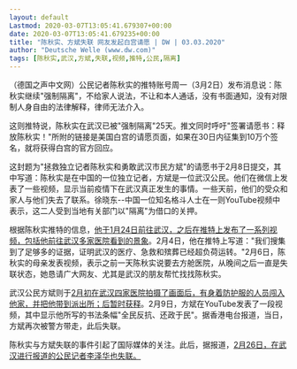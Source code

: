 ```yaml
---
layout: default
Lastmod: 2020-03-07T13:05:41.679307+00:00
date: 2020-03-07T13:05:41.679235+00:00
title: "陈秋实、方斌失联 网友发起白宫请愿 | DW | 03.03.2020"
author: "Deutsche Welle (www.dw.com)"
tags: [陈秋实,武汉,方斌,失联,视频,推特,公民,隔离]
---
```


（德国之声中文网）公民记者陈秋实的推特账号周一（3月2日）发布消息说：陈秋实继续"强制隔离"，不给家人说法，不让和本人通话，没有书面通知，没有对限制人身自由的法律解释，律师无法介入。

这则推特说，陈秋实在武汉已被"强制隔离"25天。推文同时呼吁"签署请愿书：释放陈秋实！"所附的链接是美国白宫的请愿页面，如果在30日内征集到10万个签名，就将获得白宫的官方回应。

这封题为"拯救独立记者陈秋实和勇敢武汉市民方斌"的请愿书于2月8日提交，其中写道：陈秋实是在中国的一位独立记者，方斌是一位武汉公民。他们在微信上发表了一些视频，显示当前疫情下在武汉真正发生的事情。一些天前，他们的受众和家人与他们失去了联系。徐晓东--中国一位知名格斗人士在一则YouTube视频中表示，这二人受到当地有关部门以"隔离"为借口的关押。

根据陈秋实推特的信息，[他于1月24日前往武汉，之后在推特上发布了一系列视频，包括他前往武汉多家医院看到的景象](/zh/专访陈秋实恐惧-悲伤-无奈-牵挂/a-52213120)。2月4日，他在推特上写道："我们搜集到了足够多的证据，证明武汉的医疗、急救和殡葬已经超负荷运转。"2月6日，陈秋实的母亲发表视频，表示之前一天陈秋实说要去方舱医院，从晚间之后一直是失联状态，她恳请广大网友、尤其是武汉的朋友帮忙找找陈秋实。

武汉公民方斌则于[2月初在武汉四家医院拍摄了画面后，有身着防护服的人员闯入他家，并把他带到派出所；后暂时获释](/zh/武汉市民方斌拍医院视频-警察找上门/a-52276144)。2月9日，方斌在YouTube发表了一段视频，其中显示他所写的书法条幅"全民反抗、还政于民"。据香港电台报道，当日，方斌再次被警方带走，此后失联。

陈秋实与方斌失联的事件引起了国际媒体的关注。此后，据报道，[2月26日，在武汉进行报道的公民记者李泽华也失联。](/zh/央视前主持武汉疑被抓-网民不要中国向世界道歉/a-52559110)

